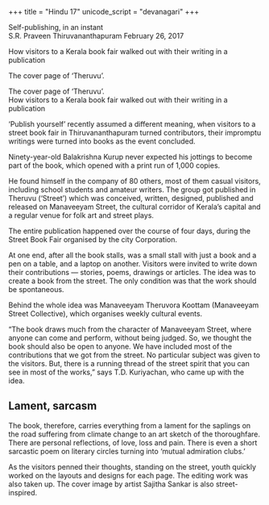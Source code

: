 +++
title = "Hindu 17"
unicode_script = "devanagari"
+++

Self-publishing, in an instant  
S.R. Praveen
Thiruvananthapuram February 26, 2017 

How visitors to a Kerala book fair walked out with their writing in a publication  

The cover page of ‘Theruvu’.

The cover page of ‘Theruvu’.  
How visitors to a Kerala book fair walked out with their writing in a publication

‘Publish yourself’ recently assumed a different meaning, when visitors to a street book fair in Thiruvananthapuram turned contributors, their impromptu writings were turned into books as the event concluded.

Ninety-year-old Balakrishna Kurup never expected his jottings to become part of the book, which opened with a print run of 1,000 copies.

He found himself in the company of 80 others, most of them casual visitors, including school students and amateur writers. The group got published in Theruvu (‘Street’) which was conceived, written, designed, published and released on Manaveeyam Street, the cultural corridor of Kerala’s capital and a regular venue for folk art and street plays.

The entire publication happened over the course of four days, during the Street Book Fair organised by the city Corporation.

At one end, after all the book stalls, was a small stall with just a book and a pen on a table, and a laptop on another. Visitors were invited to write down their contributions — stories, poems, drawings or articles. The idea was to create a book from the street. The only condition was that the work should be spontaneous.

Behind the whole idea was Manaveeyam Theruvora Koottam (Manaveeyam Street Collective), which organises weekly cultural events.

“The book draws much from the character of Manaveeyam Street, where anyone can come and perform, without being judged. So, we thought the book should also be open to anyone. We have included most of the contributions that we got from the street. No particular subject was given to the visitors. But, there is a running thread of the street spirit that you can see in most of the works,” says T.D. Kuriyachan, who came up with the idea.

## Lament, sarcasm

The book, therefore, carries everything from a lament for the saplings on the road suffering from climate change to an art sketch of the thoroughfare. There are personal reflections, of love, loss and pain. There is even a short sarcastic poem on literary circles turning into ‘mutual admiration clubs.’

As the visitors penned their thoughts, standing on the street, youth quickly worked on the layouts and designs for each page. The editing work was also taken up. The cover image by artist Sajitha Sankar is also street-inspired.

